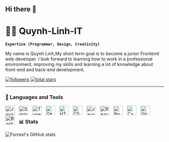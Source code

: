 ## Hi there 👋

# 🏄‍♂️ Quynh-Linh-IT

**`Expertise (Programmer, Design, Creativity)`**

My name is Quynh Linh,My short term goal is to become a junior Frontend web developer. I look forward to learning how to work in a professional environment, improving my skills and learning a lot of knowledge about front-end and back-end development.

<p align="left">
      <a href="https://github.com/Quynh-Linh-IT?tab=followers">
         <img alt="followers" title="Follow me on Github" src="https://custom-icon-badges.demolab.com/github/followers/Quynh-Linh-IT?color=236ad3&labelColor=1155ba&style=for-the-badge&logo=person-add&label=Follow&logoColor=white"/></a>
      <a href="https://github.com/Quynh-Linh-IT?tab=repositories&sort=stargazers">
         <img alt="total stars" title="Total stars on GitHub" src="https://custom-icon-badges.demolab.com/github/stars/Quynh-Linh-IT?color=55960c&style=for-the-badge&labelColor=488207&logo=star"/></a>
</p>

---

### 🧰 Languages and Tools

<img align="left" alt="Java" width="30px" style="padding-right:10px;" src="https://cdn.jsdelivr.net/gh/devicons/devicon/icons/java/java-original.svg"/>
<img align="left" alt="Spring" width="30px" style="padding-right:10px;" src="https://cdn.jsdelivr.net/gh/devicons/devicon/icons/spring/spring-original.svg" />
<img align="left" alt="TypeScript" width="30px" style="padding-right:10px;" src="https://cdn.jsdelivr.net/gh/devicons/devicon/icons/typescript/typescript-plain.svg" />
<img align="left" alt="Git" width="30px" style="padding-right:10px;" src="https://cdn.jsdelivr.net/gh/devicons/devicon/icons/git/git-original.svg" />
<img align="left" alt="HTML" width="30px" style="padding-right:10px;" src="https://cdn.jsdelivr.net/gh/devicons/devicon/icons/html5/html5-plain.svg" />
<img align="left" alt="CSS" width="30px" style="padding-right:10px;" src="https://cdn.jsdelivr.net/gh/devicons/devicon/icons/css3/css3-plain.svg" />
<img align="left" alt="JavaScript" width="30px" style="padding-right:10px;" src="https://cdn.jsdelivr.net/gh/devicons/devicon/icons/javascript/javascript-plain.svg" />
<img align="left" alt="React" width="30px" style="padding-right:10px;" src="https://cdn.jsdelivr.net/gh/devicons/devicon/icons/react/react-original.svg" />
<img align="left" alt="NodeJS" width="30px" style="padding-right:10px;" src="https://cdn.jsdelivr.net/gh/devicons/devicon/icons/nodejs/nodejs-original.svg" />
<img align="left" alt="C++" width="30px" style="padding-right:10px;" src="https://cdn.jsdelivr.net/gh/devicons/devicon/icons/cplusplus/cplusplus-line.svg" />
<img align="left" alt="GitHub" width="30px" style="padding-right:10px;" src="https://cdn.jsdelivr.net/gh/devicons/devicon/icons/github/github-original.svg" />
<img align="left" alt="Bash" width="30px" style="padding-right:10px;" src="https://cdn.jsdelivr.net/gh/devicons/devicon/icons/bash/bash-original.svg" />
<br />


### 📊 Stats

![Forrest's GitHub stats](https://github-readme-stats.vercel.app/api?username=quynh-linh-it&show_icons=true&theme=gruvbox)

<!-- ![GitHub Streak](https://streak-stats.demolab.com?user=Quynh-Linh-IT&theme=gruvbox&border_radius=4.5) -->

#

